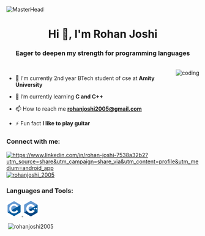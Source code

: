 ![MasterHead](https://scontent.fdel27-5.fna.fbcdn.net/v/t39.30808-6/307169434_463637729129802_7385694649258367733_n.jpg?stp=dst-jpg_s960x960&_nc_cat=110&ccb=1-7&_nc_sid=cc71e4&_nc_ohc=4DrHorK2xukQ7kNvgG8EGdW&_nc_ht=scontent.fdel27-5.fna&oh=00_AYDM98PuXjFggI8WJaTzqSWfX6rAcNT5Z3YlUoZ4if1RqQ&oe=66D1544E)
<h1 align="center">Hi 👋, I'm Rohan Joshi</h1>
<h3 align="center">Eager to deepen my strength for programming languages</h3>
<br>
<img align="right" src="https://media2.giphy.com/media/v1.Y2lkPTc5MGI3NjExbmh0dWdlcmJuZmt5MWFhYzhxbG1hdThsM2E3bGc5MGh4anp4MTMwciZlcD12MV9pbnRlcm5hbF9naWZfYnlfaWQmY3Q9Zw/ZdfpB7FMYFhenlc7kN/giphy.webp" alt="coding">

- 🏫 I'm currently 2nd year BTech student of cse at **Amity University**

- 🌱 I’m currently learning **C and C++**

- 📫 How to reach me **rohanjoshi2005@gmail.com**

- ⚡ Fun fact **I like to play guitar**

<h3 align="left">Connect with me:</h3>
<p align="left">
<a href="https://linkedin.com/in/https://www.linkedin.com/in/rohan-joshi-7538a32b2?utm_source=share&utm_campaign=share_via&utm_content=profile&utm_medium=android_app" target="blank"><img align="center" src="https://raw.githubusercontent.com/rahuldkjain/github-profile-readme-generator/master/src/images/icons/Social/linked-in-alt.svg" alt="https://www.linkedin.com/in/rohan-joshi-7538a32b2?utm_source=share&utm_campaign=share_via&utm_content=profile&utm_medium=android_app" height="30" width="40" /></a>
<a href="https://instagram.com/rohanjoshi_2005" target="blank"><img align="center" src="https://raw.githubusercontent.com/rahuldkjain/github-profile-readme-generator/master/src/images/icons/Social/instagram.svg" alt="rohanjoshi_2005" height="30" width="40" /></a>
</p>

<h3 align="left">Languages and Tools:</h3>
<p align="left"> <a href="https://www.cprogramming.com/" target="_blank" rel="noreferrer"> <img src="https://raw.githubusercontent.com/devicons/devicon/master/icons/c/c-original.svg" alt="c" width="40" height="40"/> </a> <a href="https://www.w3schools.com/cpp/" target="_blank" rel="noreferrer"> <img src="https://raw.githubusercontent.com/devicons/devicon/master/icons/cplusplus/cplusplus-original.svg" alt="cplusplus" width="40" height="40"/> </a> </p>

<p>&nbsp;<img align="center" src="https://github-readme-stats.vercel.app/api?username=rohanjoshi2005&show_icons=true&locale=en" alt="rohanjoshi2005" /></p>
